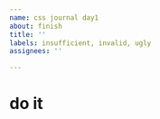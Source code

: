 ```yaml
---
name: css journal day1
about: finish
title: ''
labels: insufficient, invalid, ugly
assignees: ''

---
```


# do it
